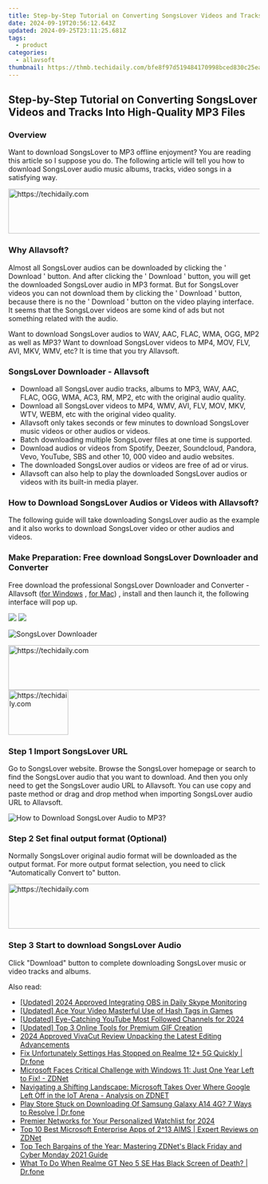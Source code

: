```yaml
---
title: Step-by-Step Tutorial on Converting SongsLover Videos and Tracks Into High-Quality MP3 Files
date: 2024-09-19T20:56:12.643Z
updated: 2024-09-25T23:11:25.681Z
tags:
  - product
categories:
  - allavsoft
thumbnail: https://thmb.techidaily.com/bfe8f97d519484170998bced830c25ea7c96c9f9fefb2b304db02c765d66484d.jpg
---
```


## Step-by-Step Tutorial on Converting SongsLover Videos and Tracks Into High-Quality MP3 Files

### Overview

Want to download SongsLover to MP3 offline enjoyment? You are reading this article so I suppose you do. The following article will tell you how to download SongsLover audio music albums, tracks, video songs in a satisfying way.

<!-- affiliate ads begin -->
<a href="https://unicoeye.pxf.io/c/5597632/2134230/18498" target="_top" id="2134230">
  <img src="//a.impactradius-go.com/display-ad/18498-2134230" border="0" alt="https://techidaily.com" width="728" height="90"/>
</a>
<img height="0" width="0" src="https://unicoeye.pxf.io/i/5597632/2134230/18498" style="position:absolute;visibility:hidden;" border="0" />
<!-- affiliate ads end -->

### Why Allavsoft?

Almost all SongsLover audios can be downloaded by clicking the ' Download ' button. And after clicking the ' Download ' button, you will get the downloaded SongsLover audio in MP3 format. But for SongsLover videos you can not download them by clicking the ' Download ' button, because there is no the ' Download ' button on the video playing interface. It seems that the SongsLover videos are some kind of ads but not something related with the audio.

Want to download SongsLover audios to WAV, AAC, FLAC, WMA, OGG, MP2 as well as MP3? Want to download SongsLover videos to MP4, MOV, FLV, AVI, MKV, WMV, etc? It is time that you try Allavsoft.

### SongsLover Downloader - Allavsoft

* Download all SongsLover audio tracks, albums to MP3, WAV, AAC, FLAC, OGG, WMA, AC3, RM, MP2, etc with the original audio quality.
* Download all SongsLover videos to MP4, WMV, AVI, FLV, MOV, MKV, WTV, WEBM, etc with the original video quality.
* Allavsoft only takes seconds or few minutes to download SongsLover music videos or other audios or videos.
* Batch downloading multiple SongsLover files at one time is supported.
* Download audios or videos from Spotify, Deezer, Soundcloud, Pandora, Vevo, YouTube, SBS and other 10, 000 video and audio websites.
* The downloaded SongsLover audios or videos are free of ad or virus.
* Allavsoft can also help to play the downloaded SongsLover audios or videos with its built-in media player.

### How to Download SongsLover Audios or Videos with Allavsoft?

The following guide will take downloading SongsLover audio as the example and it also works to download SongsLover video or other audios and videos.

### Make Preparation: Free download SongsLover Downloader and Converter

Free download the professional SongsLover Downloader and Converter - Allavsoft ([for Windows](https://tools.techidaily.com/allavsoft/products/) , [for Mac](https://tools.techidaily.com/allavsoft/products/)) , install and then launch it, the following interface will pop up.

[![](https://www.allavsoft.com/how-to/../images/how-to/free-download-win.jpg)](https://tools.techidaily.com/allavsoft/products/) [![](https://www.allavsoft.com/how-to/../images/how-to/free-download-mac.jpg)](https://tools.techidaily.com/allavsoft/products/)

![SongsLover Downloader](https://www.allavsoft.com/how-to/../images/allavsoft/screen-shot-600.jpg)

<!-- affiliate ads begin -->
<a href="https://appsumo.8odi.net/c/5597632/2144272/7443" target="_top" id="2144272">
  <img src="//a.impactradius-go.com/display-ad/7443-2144272" border="0" alt="https://techidaily.com" width="728" height="90"/>
</a>
<img height="0" width="0" src="https://appsumo.8odi.net/i/5597632/2144272/7443" style="position:absolute;visibility:hidden;" border="0" />
<!-- affiliate ads end -->

<!-- affiliate ads begin -->
<a href="https://aligracehair.sjv.io/c/5597632/2135406/19272" target="_top" id="2135406">
  <img src="//a.impactradius-go.com/display-ad/19272-2135406" border="0" alt="https://techidaily.com" width="120" height="90"/>
</a>
<img height="0" width="0" src="https://aligracehair.sjv.io/i/5597632/2135406/19272" style="position:absolute;visibility:hidden;" border="0" />
<!-- affiliate ads end -->

### Step 1 Import SongsLover URL

Go to SongsLover website. Browse the SongsLover homepage or search to find the SongsLover audio that you want to download. And then you only need to get the SongsLover audio URL to Allavsoft. You can use copy and paste method or drag and drop method when importing SongsLover audio URL to Allavsoft.

![How to Download SongsLover Audio to MP3?](https://www.allavsoft.com/how-to/../images/how-to/download-rtmp-video/download-rtmp-video.jpg)

### Step 2 Set final output format (Optional)

Normally SongsLover original audio format will be downloaded as the output format. For more output format selection, you need to click "Automatically Convert to" button.

<!-- affiliate ads begin -->
<a href="https://aligracehair.sjv.io/c/5597632/1885947/19272" target="_top" id="1885947">
  <img src="//a.impactradius-go.com/display-ad/19272-1885947" border="0" alt="https://techidaily.com" width="728" height="90"/>
</a>
<img height="0" width="0" src="https://aligracehair.sjv.io/i/5597632/1885947/19272" style="position:absolute;visibility:hidden;" border="0" />
<!-- affiliate ads end -->

### Step 3 Start to download SongsLover Audio

Click "Download" button to complete downloading SongsLover music or video tracks and albums.

<ins class="adsbygoogle"
     style="display:block"
     data-ad-format="autorelaxed"
     data-ad-client="ca-pub-7571918770474297"
     data-ad-slot="1223367746"></ins>

<ins class="adsbygoogle"
     style="display:block"
     data-ad-client="ca-pub-7571918770474297"
     data-ad-slot="8358498916"
     data-ad-format="auto"
     data-full-width-responsive="true"></ins>

<span class="atpl-alsoreadstyle">Also read:</span>
<div><ul>
<li><a href="https://video-screen-grab.techidaily.com/updated-2024-approved-integrating-obs-in-daily-skype-monitoring/"><u>[Updated] 2024 Approved Integrating OBS in Daily Skype Monitoring</u></a></li>
<li><a href="https://youtube-videos.techidaily.com/updated-ace-your-video-masterful-use-of-hash-tags-in-games/"><u>[Updated] Ace Your Video Masterful Use of Hash Tags in Games</u></a></li>
<li><a href="https://youtube-webster.techidaily.com/ed-eye-catching-youtube-most-followed-channels-for-2024/"><u>[Updated] Eye-Catching YouTube Most Followed Channels for 2024</u></a></li>
<li><a href="https://facebook-record-videos.techidaily.com/updated-top-3-online-tools-for-premium-gif-creation/"><u>[Updated] Top 3 Online Tools for Premium GIF Creation</u></a></li>
<li><a href="https://vp-tips.techidaily.com/2024-approved-vivacut-review-unpacking-the-latest-editing-advancements/"><u>2024 Approved VivaCut Review Unpacking the Latest Editing Advancements</u></a></li>
<li><a href="https://howto.techidaily.com/fix-unfortunately-settings-has-stopped-on-realme-12plus-5g-quickly-drfone-by-drfone-fix-android-problems-fix-android-problems/"><u>Fix Unfortunately Settings Has Stopped on Realme 12+ 5G Quickly | Dr.fone</u></a></li>
<li><a href="https://win-popular.techidaily.com/microsoft-faces-critical-challenge-with-windows-11-just-one-year-left-to-fix-zdnet/"><u>Microsoft Faces Critical Challenge with Windows 11: Just One Year Left to Fix! - ZDNet</u></a></li>
<li><a href="https://win-popular.techidaily.com/navigating-a-shifting-landscape-microsoft-takes-over-where-google-left-off-in-the-iot-arena-analysis-on-zdnet/"><u>Navigating a Shifting Landscape: Microsoft Takes Over Where Google Left Off in the IoT Arena - Analysis on ZDNET</u></a></li>
<li><a href="https://howto.techidaily.com/play-store-stuck-on-downloading-of-samsung-galaxy-a14-4g-7-ways-to-resolve-drfone-by-drfone-fix-android-problems-fix-android-problems/"><u>Play Store Stuck on Downloading Of Samsung Galaxy A14 4G? 7 Ways to Resolve | Dr.fone</u></a></li>
<li><a href="https://fox-helps.techidaily.com/premier-networks-for-your-personalized-watchlist-for-2024/"><u>Premier Networks for Your Personalized Watchlist for 2024</u></a></li>
<li><a href="https://win-popular.techidaily.com/top-10-best-microsoft-enterprise-apps-of-213-aims-expert-reviews-on-zdnet/"><u>Top 10 Best Microsoft Enterprise Apps of 2^13 AIMS | Expert Reviews on ZDNet</u></a></li>
<li><a href="https://win-popular.techidaily.com/top-tech-bargains-of-the-year-mastering-zdnets-black-friday-and-cyber-monday-2021-guide/"><u>Top Tech Bargains of the Year: Mastering ZDNet's Black Friday and Cyber Monday 2021 Guide</u></a></li>
<li><a href="https://howto.techidaily.com/what-to-do-when-realme-gt-neo-5-se-has-black-screen-of-death-drfone-by-drfone-fix-android-problems-fix-android-problems/"><u>What To Do When Realme GT Neo 5 SE Has Black Screen of Death? | Dr.fone</u></a></li>
</ul></div>


